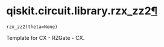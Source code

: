 # qiskit.circuit.library.rzx\_zz2[¶](#qiskit-circuit-library-rzx-zz2 "Permalink to this headline")

<span id="undefined" />

`rzx_zz2(theta=None)`

Template for CX - RZGate - CX.
